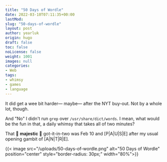 ```yaml
---
title: "50 Days of Wordle"
date: 2022-03-10T07:11:35+00:00
lastMod:
slug: "50-days-of-wordle"
layout: post
author: yearluk
origin: hugo
draft: false
toc: false
noLicense: false
weight: 1001
images: null
categories:
- Web
tags:
- whimsy
- games
- language
---
```


It did get a wee bit harder— maybe— after the NYT buy-out. Not by a whole lot, though.

And "No" I didn't run `grep` over `/usr/share/dict/words`. I mean, what would be the fun in that, a daily whimsy that takes all of two minutes?

That 🎉 **majestic** 🎉 got-it-in-two was Feb 10 and [P|A|U|S|E] after my usual opening gambit of [A|N|T|R|E].

{{< image src="/uploads/50-days-of-wordle.png" alt="50 Days of Wordle" position="center" style="border-radius: 30px;" width="80%">}}
